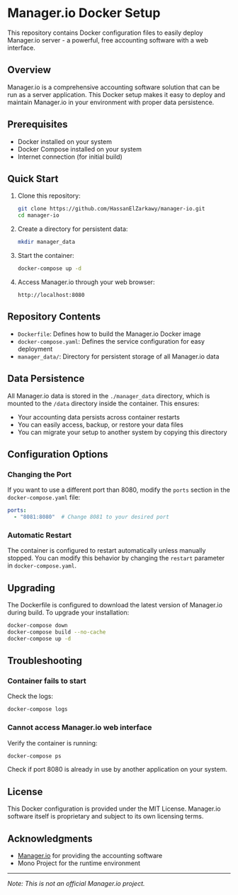 # Manager.io Docker Setup

This repository contains Docker configuration files to easily deploy Manager.io server - a powerful, free accounting software with a web interface.

## Overview

Manager.io is a comprehensive accounting software solution that can be run as a server application. This Docker setup makes it easy to deploy and maintain Manager.io in your environment with proper data persistence.

## Prerequisites

- Docker installed on your system
- Docker Compose installed on your system
- Internet connection (for initial build)

## Quick Start

1. Clone this repository:
   ```bash
   git clone https://github.com/HassanElZarkawy/manager-io.git
   cd manager-io
   ```

2. Create a directory for persistent data:
   ```bash
   mkdir manager_data
   ```

3. Start the container:
   ```bash
   docker-compose up -d
   ```

4. Access Manager.io through your web browser:
   ```
   http://localhost:8080
   ```

## Repository Contents

- `Dockerfile`: Defines how to build the Manager.io Docker image
- `docker-compose.yaml`: Defines the service configuration for easy deployment
- `manager_data/`: Directory for persistent storage of all Manager.io data

## Data Persistence

All Manager.io data is stored in the `./manager_data` directory, which is mounted to the `/data` directory inside the container. This ensures:

- Your accounting data persists across container restarts
- You can easily access, backup, or restore your data files
- You can migrate your setup to another system by copying this directory

## Configuration Options

### Changing the Port

If you want to use a different port than 8080, modify the `ports` section in the `docker-compose.yaml` file:

```yaml
ports:
  - "8081:8080"  # Change 8081 to your desired port
```

### Automatic Restart

The container is configured to restart automatically unless manually stopped. You can modify this behavior by changing the `restart` parameter in `docker-compose.yaml`.

## Upgrading

The Dockerfile is configured to download the latest version of Manager.io during build. To upgrade your installation:

```bash
docker-compose down
docker-compose build --no-cache
docker-compose up -d
```

## Troubleshooting

### Container fails to start

Check the logs:
```bash
docker-compose logs
```

### Cannot access Manager.io web interface

Verify the container is running:
```bash
docker-compose ps
```

Check if port 8080 is already in use by another application on your system.

## License

This Docker configuration is provided under the MIT License. Manager.io software itself is proprietary and subject to its own licensing terms.

## Acknowledgments

- [Manager.io](https://www.manager.io/) for providing the accounting software
- Mono Project for the runtime environment

---

*Note: This is not an official Manager.io project.*